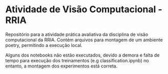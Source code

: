 # Atividade de Visão Computacional - RRIA
Repositório para a atividade prática avaliativa da disciplina de visão computacional da RRIA. Contém arquivos para montagem de um ambiente poetry, permitindo a execução local.

Alguns dos notebooks não estão executados, devido a demora e falta de tempo para execução dos treinamentos (e.g classification.ipynb) no entanto, a montagem dos experimentos está correta.
